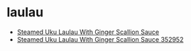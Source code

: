 # laulau

 * [Steamed Uku Laulau With Ginger Scallion Sauce](../../index/s/steamed-uku-laulau-with-ginger-scallion-sauce-352952.json)
 * [Steamed Uku Laulau With Ginger Scallion Sauce 352952](../../index/s/steamed-uku-laulau-with-ginger-scallion-sauce-352952.json)
